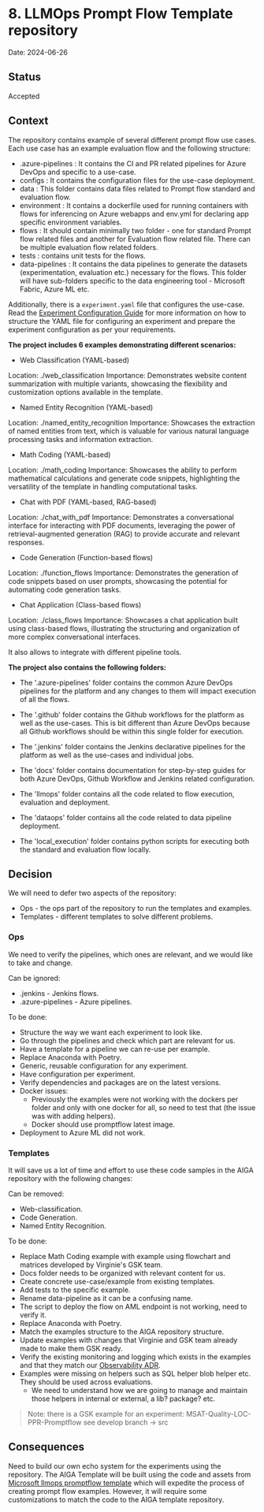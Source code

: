 # 8. LLMOps Prompt Flow Template repository

Date: 2024-06-26

## Status

Accepted

## Context

The repository contains example of several different prompt flow use cases. Each use case has an example evaluation flow and the following structure:

- .azure-pipelines : It contains the CI and PR related pipelines for Azure DevOps and specific to a use-case.
- configs          : It contains the configuration files for the use-case deployment.
- data             : This folder contains data files related to Prompt flow standard and evaluation flow.
- environment      : It contains a dockerfile used for running containers with flows for inferencing on Azure webapps and env.yml for declaring app specific environment variables.
- flows            : It should contain minimally two folder - one for standard Prompt flow related files and another for Evaluation flow related file. There can be multiple evaluation flow related folders.
- tests            : contains unit tests for the flows.
- data-pipelines   : It contains the data pipelines to generate the datasets (experimentation, evaluation etc.) necessary for the flows. This folder will have sub-folders specific to the data engineering tool - Microsoft Fabric, Azure ML etc.

Additionally, there is a `experiment.yaml` file that configures the use-case. Read the [Experiment Configuration Guide](/docs/onboarding/experiment-configuration-guide.md) for more information on how to structure the YAML file for configuring an experiment and prepare the experiment configuration as per your requirements.

**The project includes 6 examples demonstrating different scenarios:**

- Web Classification (YAML-based)

Location: ./web_classification
Importance: Demonstrates website content summarization with multiple variants, showcasing the flexibility and customization options available in the template.

- Named Entity Recognition (YAML-based)

Location: ./named_entity_recognition
Importance: Showcases the extraction of named entities from text, which is valuable for various natural language processing tasks and information extraction.

- Math Coding (YAML-based)

Location: ./math_coding
Importance: Showcases the ability to perform mathematical calculations and generate code snippets, highlighting the versatility of the template in handling computational tasks.

- Chat with PDF (YAML-based, RAG-based)

Location: ./chat_with_pdf
Importance: Demonstrates a conversational interface for interacting with PDF documents, leveraging the power of retrieval-augmented generation (RAG) to provide accurate and relevant responses.

- Code Generation (Function-based flows)

Location: ./function_flows
Importance: Demonstrates the generation of code snippets based on user prompts, showcasing the potential for automating code generation tasks.

- Chat Application (Class-based flows)

Location: ./class_flows
Importance: Showcases a chat application built using class-based flows, illustrating the structuring and organization of more complex conversational interfaces.

It also allows to integrate with different pipeline tools.

**The project also contains the following folders:**

- The '.azure-pipelines' folder contains the common Azure DevOps pipelines for the platform and any changes to them will impact execution of all the flows.

- The '.github' folder contains the Github workflows for the platform as well as the use-cases. This is bit different than Azure DevOps because all Github workflows should be within this single folder for execution.

- The '.jenkins' folder contains the Jenkins declarative pipelines for the platform as well as the use-cases and individual jobs.

- The 'docs' folder contains documentation for step-by-step guides for both Azure DevOps, Github Workflow and Jenkins related configuration.

- The 'llmops' folder contains all the code related to flow execution, evaluation and deployment.

- The 'dataops' folder contains all the code related to data pipeline deployment.

- The 'local_execution' folder contains python scripts for executing both the standard and evaluation flow locally.

## Decision

We will need to defer two aspects of the repository:

- Ops - the ops part of the repository to run the templates and examples.
- Templates - different templates to solve different problems.

### Ops

We need to verify the pipelines, which ones are relevant, and we would like to take and change.

Can be ignored:

- .jenkins - Jenkins flows.
- .azure-pipelines - Azure pipelines.

To be done:

- Structure the way we want each experiment to look like.
- Go through the pipelines and check which part are relevant for us.
- Have a template for a pipeline we can re-use per example.
- Replace Anaconda with Poetry.
- Generic, reusable configuration for any experiment.
- Have configuration per experiment.
- Verify dependencies and packages are on the latest versions.
- Docker issues:
  - Previously the examples were not working with the dockers per folder and only with one docker for all, so need to test that (the issue was with adding helpers).
  - Docker should use promptflow latest image.
- Deployment to Azure ML did not work.

### Templates

It will save us a lot of time and effort to use these code samples in the AIGA repository with the following changes:

Can be removed:

- Web-classification.
- Code Generation.
- Named Entity Recognition.

To be done:

- Replace Math Coding example with example using flowchart and matrices developed by Virginie's GSK team.
- Docs folder needs to be organized with relevant content for us.
- Create concrete use-case/example from existing templates.
- Add tests to the specific example.
- Rename data-pipeline as it can be a confusing name.
- The script to deploy the flow on AML endpoint is not working, need to verify it.
- Replace Anaconda with Poetry.
- Match the examples structure to the AIGA repository structure.
- Update examples with changes that Virginie and GSK team already made to make them GSK ready.
- Verify the existing monitoring and logging which exists in the examples and that they match our [Observability ADR](007-observability-prompt-flow.md).
- Examples were missing on helpers such as SQL helper blob helper etc. They should be used across evaluations.
  - We need to understand how we are going to manage and maintain those helpers in internal or external, a lib? package? etc.

> Note: there is a GSK example for an experiment: MSAT-Quality-LOC-PPR-Promptflow see develop branch -> src

## Consequences

Need to build our own echo system for the experiments using the repository.
The AIGA Template will be built using the code and assets from [Microsoft llmops promptflow template](https://github.com/microsoft/llmops-promptflow-template) which will expedite the process of creating prompt flow examples.
However, it will require some customizations to match the code to the AIGA template repository.

